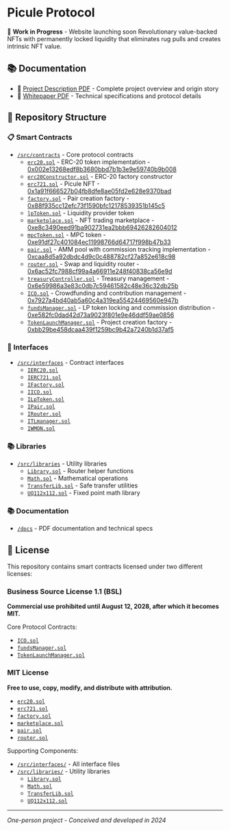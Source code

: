 # Picule Protocol

🚧 **Work in Progress** - Website launching soon
Revolutionary value-backed NFTs with permanently locked liquidity that eliminates rug pulls and creates intrinsic NFT value.

## 📚 Documentation

- 📖 [Project Description PDF](./docs/description.pdf) - Complete project overview and origin story
- 📄 [Whitepaper PDF](./docs/whitepaper.pdf) - Technical specifications and protocol details

## 📁 Repository Structure

### 📋 Smart Contracts

- [`/src/contracts`](./src/contracts) - Core protocol contracts
  - [`erc20.sol`](./src/contracts/erc20.sol) - ERC-20 token implementation - [0x002e13268edf8b3680bbd7b1b3e9e59740b9b008](https://testnet.monadexplorer.com/address/0x002e13268edf8b3680bbd7b1b3e9e59740b9b008)
  - [`erc20Constructor.sol`](./src/contracts/erc20Constructor.sol) - ERC-20 factory constructor
  - [`erc721.sol`](./src/contracts/erc721.sol) - Picule NFT - [0x1a91f666527b04fb8dfe8ae05fd2e628e9370bad](https://testnet.monadexplorer.com/address/0x1a91f666527b04fb8dfe8ae05fd2e628e9370bad)
  - [`factory.sol`](./src/contracts/factory.sol) - Pair creation factory - [0x88f935cc12efc73f1590bfc12178539351b145c5](https://testnet.monadexplorer.com/address/0x88f935cc12efc73f1590bfc12178539351b145c5)
  - [`lpToken.sol`](./src/contracts/lpToken.sol) - Liquidity provider token
  - [`marketplace.sol`](./src/contracts/marketplace.sol) - NFT trading marketplace - [0xe8c3490eed91ba902731ea2bbb69426282604012](https://testnet.monadexplorer.com/address/0xe8c3490eed91ba902731ea2bbb69426282604012)
  - [`mpcToken.sol`](./src/contracts/mpcToken.sol) - MPC token - [0xe91df27c401084ec11998766d64717f998b47b33](https://testnet.monadexplorer.com/address/0xe91df27c401084ec11998766d64717f998b47b33)
  - [`pair.sol`](./src/contracts/pair.sol) - AMM pool with commission tracking implementation - [0xcaa8d5a92dbdc4d9c0c488782cf27a852e618c98](https://testnet.monadexplorer.com/address/0xcaa8d5a92dbdc4d9c0c488782cf27a852e618c98)
  - [`router.sol`](./src/contracts/router.sol) - Swap and liquidity router - [0x6ac52fc7988cf99a4a66911e248f40838ca56e9d](https://testnet.monadexplorer.com/address/0x6ac52fc7988cf99a4a66911e248f40838ca56e9d)
  - [`treasuryController.sol`](./src/contracts/treasuryController.sol) - Treasury management - [0x6e59986a3e83c0db7c59461582c48e36c32db25b](https://testnet.monadexplorer.com/address/0x6e59986a3e83c0db7c59461582c48e36c32db25b)
  - [`ICO.sol`](./src/contracts/ICO.sol) - Crowdfunding and contribution management - [0x7927a4bd40ab5a60c4a319ea55424469560e947b](https://testnet.monadexplorer.com/address/0x7927a4bd40ab5a60c4a319ea55424469560e947b)
  - [`fundsManager.sol`](./src/contracts/fundsManager.sol) - LP token locking and commission distribution - [0xe582fc0dad42d73a9023f801e9e46ddf59ae0856](https://testnet.monadexplorer.com/address/0xe582fc0dad42d73a9023f801e9e46ddf59ae0856)
  - [`TokenLaunchManager.sol`](./src/contracts/TokenLaunchManager.sol) - Project creation factory - [0xbb29be458dcaa439f1259bc9b42a7240b1d37af5](https://testnet.monadexplorer.com/address/0xbb29be458dcaa439f1259bc9b42a7240b1d37af5)

### 🔗 Interfaces

- [`/src/interfaces`](./src/interfaces) - Contract interfaces
  - [`IERC20.sol`](./src/interfaces/IERC20.sol)
  - [`IERC721.sol`](./src/interfaces/IERC721.sol)
  - [`IFactory.sol`](./src/interfaces/IFactory.sol)
  - [`IICO.sol`](./src/interfaces/IICO.sol)
  - [`ILpToken.sol`](./src/interfaces/ILpToken.sol)
  - [`IPair.sol`](./src/interfaces/IPair.sol)
  - [`IRouter.sol`](./src/interfaces/IRouter.sol)
  - [`ITLmanager.sol`](./src/interfaces/ITLmanager.sol)
  - [`IWMON.sol`](./src/interfaces/IWMON.sol)

### 📚 Libraries

- [`/src/libraries`](./src/libraries) - Utility libraries
  - [`Library.sol`](./src/libraries/Library.sol) - Router helper functions
  - [`Math.sol`](./src/libraries/Math.sol) - Mathematical operations
  - [`TransferLib.sol`](./src/libraries/TransferLib.sol) - Safe transfer utilities
  - [`UQ112x112.sol`](./src/libraries/UQ112x112.sol) - Fixed point math library

### 📚 Documentation

- [`/docs`](./docs) - PDF documentation and technical specs

## 📜 License

This repository contains smart contracts licensed under two different licenses:

### Business Source License 1.1 (BSL)

**Commercial use prohibited until August 12, 2028, after which it becomes MIT.**

Core Protocol Contracts:

- [`ICO.sol`](./src/contracts/ICO.sol)
- [`fundsManager.sol`](./src/contracts/fundsManager.sol)
- [`TokenLaunchManager.sol`](./src/contracts/TokenLaunchManager.sol)

### MIT License

**Free to use, copy, modify, and distribute with attribution.**

- [`erc20.sol`](./src/contracts/erc20.sol)
- [`erc721.sol`](./src/contracts/erc721.sol)
- [`factory.sol`](./src/contracts/factory.sol)
- [`marketplace.sol`](./src/contracts/marketplace.sol)
- [`pair.sol`](./src/contracts/pair.sol)
- [`router.sol`](./src/contracts/router.sol)

Supporting Components:

- [`/src/interfaces/`](./src/interfaces) - All interface files
- [`/src/libraries/`](./src/libraries) - Utility libraries
  - [`Library.sol`](./src/libraries/Library.sol)
  - [`Math.sol`](./src/libraries/Math.sol)
  - [`TransferLib.sol`](./src/libraries/TransferLib.sol)
  - [`UQ112x112.sol`](./src/libraries/UQ112x112.sol)

---

_One-person project - Conceived and developed in 2024_
